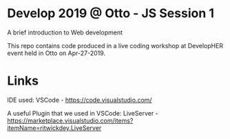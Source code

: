 # Develop<HER> 2019 @ Otto - JS Session 1

A brief introduction to Web development

This repo contains code produced in a live coding workshop at DevelopHER event held in Otto on Apr-27-2019.

# Links
IDE used: VSCode - https://code.visualstudio.com/

A useful Plugin that we used in VSCode:  LiveServer - https://marketplace.visualstudio.com/items?itemName=ritwickdey.LiveServer

